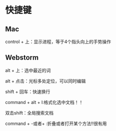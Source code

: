 # 快捷键

## Mac
control + 上：显示进程，等于4个指头向上的手势操作

## Webstorm
alt + 上：选中最近的词

alt + 点击：光标多处定位，可以同时编辑

shift + 回车：快速换行

command + alt + l:格式化选中文档！！

双击shift：全局搜索文档

command + -或者+ :折叠或者打开某个方法!!很有用
